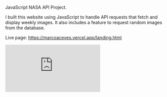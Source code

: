 JavaScript NASA API Project. 

I built this website using JavaScript to handle API requests that fetch and display weekly images. It also includes a feature to request random images from the database.

Live page: https://marcoaceves.vercel.app/landing.html 

![simple-landig-page-img](https://marco-aceves-portfolio.vercel.app/nasa.html)
